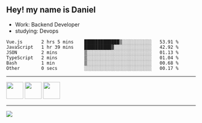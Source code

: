 ## Hey! my name is Daniel

- Work: Backend Developer
- studying: Devops

<!--START_SECTION:waka-->

```text
Vue.js       2 hrs 5 mins    █████████████▒░░░░░░░░░░░   53.91 %
JavaScript   1 hr 39 mins    ██████████▓░░░░░░░░░░░░░░   42.92 %
JSON         2 mins          ▒░░░░░░░░░░░░░░░░░░░░░░░░   01.13 %
TypeScript   2 mins          ▒░░░░░░░░░░░░░░░░░░░░░░░░   01.04 %
Bash         1 min           ▒░░░░░░░░░░░░░░░░░░░░░░░░   00.68 %
Other        0 secs          ░░░░░░░░░░░░░░░░░░░░░░░░░   00.17 %
```

<!--END_SECTION:waka-->
    

<hr>
<div>
    <img height="45" src="https://img.icons8.com/color/48/000000/nodejs.png"/>
    <img height="45" src="https://www.vectorlogo.zone/logos/golang/golang-ar21.svg">
    <img height="45" src="https://www.vectorlogo.zone/logos/nestjs/nestjs-icon.svg">
</div>
<hr>
<div>
    <a href="https://www.linkedin.com/in/daniel-lucas-bb7b82193/" target="_blank">
        <img src="https://img.shields.io/badge/LinkedIn-0077B5?style=for-the-badge&logo=linkedin&logoColor=white">
    </a>
</div>
